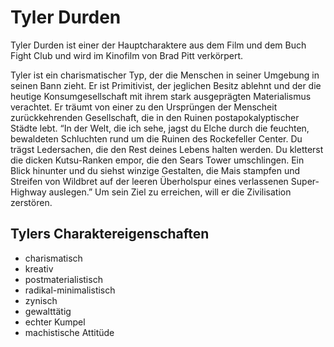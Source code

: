 # Tyler Durden

Tyler Durden ist einer der Hauptcharaktere aus dem Film und dem Buch Fight Club und wird im Kinofilm von Brad Pitt verkörpert.

Tyler ist ein charismatischer Typ, der die Menschen in seiner Umgebung in seinen Bann zieht. Er ist Primitivist, der jeglichen Besitz ablehnt und der die heutige Konsumgesellschaft mit ihrem stark ausgeprägten Materialismus verachtet. Er träumt von einer zu den Ursprüngen der Menscheit zurückkehrenden Gesellschaft, die in den Ruinen postapokalyptischer Städte lebt. “In der Welt, die ich sehe, jagst du Elche durch die feuchten, bewaldeten Schluchten rund um die Ruinen des Rockefeller Center. Du trägst Ledersachen, die den Rest deines Lebens halten werden. Du kletterst die dicken Kutsu-Ranken empor, die den Sears Tower umschlingen. Ein Blick hinunter und du siehst winzige Gestalten, die Mais stampfen und Streifen von Wildbret auf der leeren Überholspur eines verlassenen Super-Highway auslegen.” Um sein Ziel zu erreichen, will er die Zivilisation zerstören.

## Tylers Charaktereigenschaften

* charismatisch
* kreativ
* postmaterialistisch
* radikal-minimalistisch
* zynisch
* gewalttätig
* echter Kumpel
* machistische Attitüde
